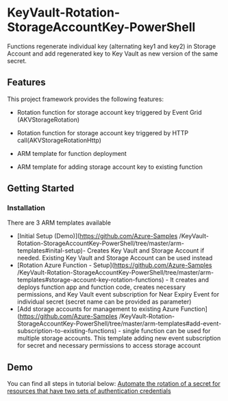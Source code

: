 # KeyVault-Rotation-StorageAccountKey-PowerShell

Functions regenerate individual key (alternating key1 and key2) in Storage Account and add regenerated key to Key Vault as new version of the same secret.

## Features

This project framework provides the following features:

* Rotation function for storage account key triggered by Event Grid (AKVStorageRotation)

* Rotation function for storage account key triggered by HTTP call(AKVStorageRotationHttp)

* ARM template for function deployment

* ARM template for adding storage account key to existing function

## Getting Started

### Installation

There are 3 ARM templates available
- [Initial Setup (Demo)](https://github.com/Azure-Samples
/KeyVault-Rotation-StorageAccountKey-PowerShell/tree/master/arm-templates#inital-setup)- Creates Key Vault and Storage Account if needed. Existing Key Vault and Storage Account can be used instead
- [Rotation Azure Function - Setup](https://github.com/Azure-Samples
/KeyVault-Rotation-StorageAccountKey-PowerShell/tree/master/arm-templates#storage-account-key-rotation-functions) - It creates and deploys function app and function code, creates necessary permissions, and Key 
Vault event subscription for Near Expiry Event for individual secret (secret name can be provided as parameter)
- [Add storage accounts for management to existing Azure Function](https://github.com/Azure-Samples
/KeyVault-Rotation-StorageAccountKey-PowerShell/tree/master/arm-templates#add-event-subscription-to-existing-functions) - single function can be used for multiple storage accounts. This template adding new event subscription for secret and necessary permissions to access storage account

## Demo

You can find all steps in tutorial below:
[Automate the rotation of a secret for resources that have two sets of authentication credentials](https://docs.microsoft.com/azure/key-vault/secrets/tutorial-rotation-dual)

